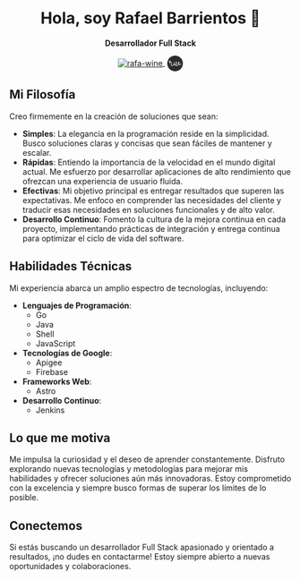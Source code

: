 <p align="center" width="300">
   <h1 align="center">Hola, soy Rafael Barrientos 👋</h1>
</p>

<p align="center"><strong>Desarrollador Full Stack</strong></p>

<p align="center">
   <a href="https://www.linkedin.com/in/rafawine/" target="blank" style='margin-right:4px'>
    <img align="center" src="linkedin.png" alt="rafa-wine" height="28px" width="28px" />
  </a>
  <a href="https://rafawine.dev" target="blank">
    <img align="center" src="rafawine.png" alt="rafawine.dev" height="28px" width="28px" />
  </a>
</p>

## Mi Filosofía

Creo firmemente en la creación de soluciones que sean:

- **Simples**: La elegancia en la programación reside en la simplicidad. Busco soluciones claras y concisas que sean fáciles de mantener y escalar.
- **Rápidas**: Entiendo la importancia de la velocidad en el mundo digital actual. Me esfuerzo por desarrollar aplicaciones de alto rendimiento que ofrezcan una experiencia de usuario fluida.
- **Efectivas**: Mi objetivo principal es entregar resultados que superen las expectativas. Me enfoco en comprender las necesidades del cliente y traducir esas necesidades en soluciones funcionales y de alto valor.
- **Desarrollo Continuo**: Fomento la cultura de la mejora continua en cada proyecto, implementando prácticas de integración y entrega continua para optimizar el ciclo de vida del software.

## Habilidades Técnicas

Mi experiencia abarca un amplio espectro de tecnologías, incluyendo:

- **Lenguajes de Programación**:
  - Go
  - Java
  - Shell
  - JavaScript
- **Tecnologías de Google**:
  - Apigee
  - Firebase
- **Frameworks Web**:
  - Astro
- **Desarrollo Continuo**:
  - Jenkins

## Lo que me motiva

Me impulsa la curiosidad y el deseo de aprender constantemente. Disfruto explorando nuevas tecnologías y metodologías para mejorar mis habilidades y ofrecer soluciones aún más innovadoras. Estoy comprometido con la excelencia y siempre busco formas de superar los límites de lo posible.

## Conectemos

Si estás buscando un desarrollador Full Stack apasionado y orientado a resultados, ¡no dudes en contactarme! Estoy siempre abierto a nuevas oportunidades y colaboraciones.
